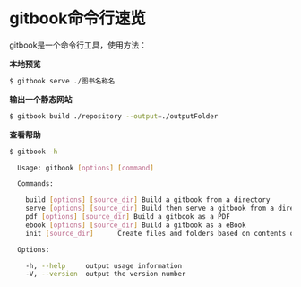 gitbook命令行速览
====

gitbook是一个命令行工具，使用方法：

**本地预览**

```bash
$ gitbook serve ./图书名称名
```

**输出一个静态网站**

```bash
$ gitbook build ./repository --output=./outputFolder
```

**查看帮助**

```bash
$ gitbook -h

  Usage: gitbook [options] [command]

  Commands:

    build [options] [source_dir] Build a gitbook from a directory
    serve [options] [source_dir] Build then serve a gitbook from a directory
    pdf [options] [source_dir] Build a gitbook as a PDF
    ebook [options] [source_dir] Build a gitbook as a eBook
    init [source_dir]      Create files and folders based on contents of SUMMARY.md

  Options:

    -h, --help     output usage information
    -V, --version  output the version number
```
